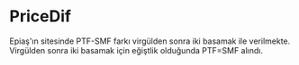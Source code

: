 # PriceDif

Epiaş'ın sitesinde PTF-SMF farkı virgülden sonra iki basamak ile verilmekte. Virgülden sonra iki basamak için eğiştlik olduğunda PTF=SMF alındı. 

